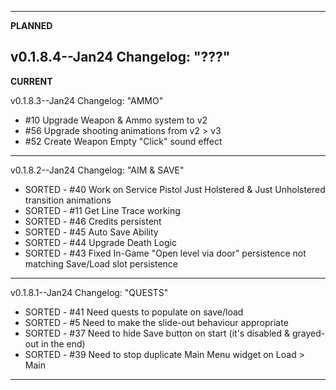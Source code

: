 ------------------------------------------------------------------------------------
**PLANNED**

v0.1.8.4--Jan24 Changelog: "???"
------------------------------------------------------------------------------------

**CURRENT**

v0.1.8.3--Jan24 Changelog: "AMMO"
* #10 Upgrade Weapon & Ammo system to v2
* #56 Upgrade shooting animations from v2 > v3
* #52 Create Weapon Empty "Click" sound effect
------------------------------------------------------------------------------------
v0.1.8.2--Jan24 Changelog: "AIM & SAVE"
* SORTED - #40 Work on Service Pistol Just Holstered & Just Unholstered transition animations
* SORTED - #11 Get Line Trace working
* SORTED - #46 Credits persistent
* SORTED - #45 Auto Save Ability
* SORTED - #44 Upgrade Death Logic
* SORTED - #43 Fixed In-Game "Open level via door" persistence not matching Save/Load slot persistence
------------------------------------------------------------------------------------
v0.1.8.1--Jan24 Changelog: "QUESTS"
* SORTED - #41 Need quests to populate on save/load
* SORTED - #5 Need to make the slide-out behaviour appropriate
* SORTED - #37 Need to hide Save button on start (it's disabled & grayed-out in the end)
* SORTED - #39 Need to stop duplicate Main Menu widget on Load > Main
------------------------------------------------------------------------------------
